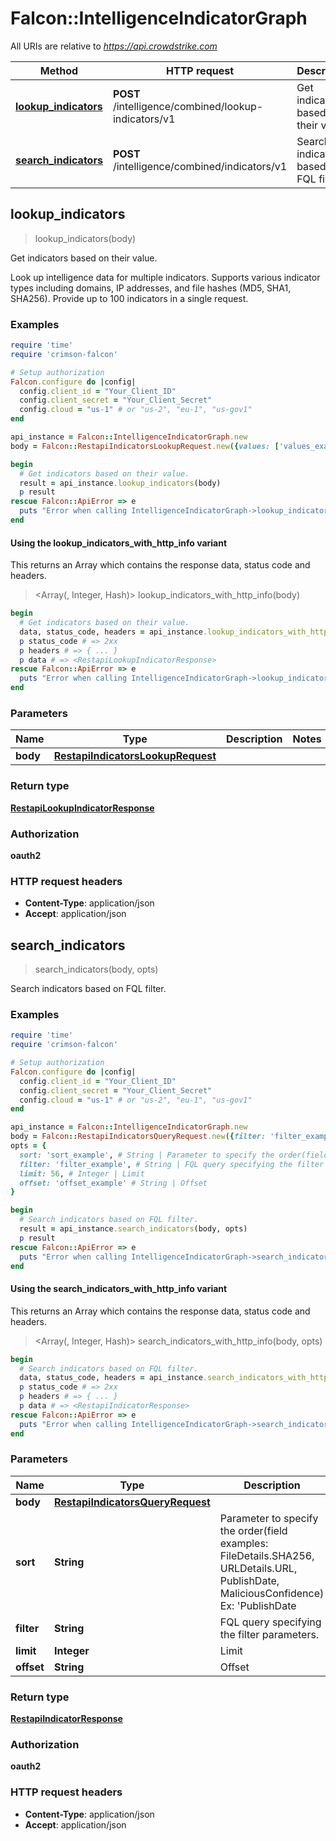 # Falcon::IntelligenceIndicatorGraph

All URIs are relative to *https://api.crowdstrike.com*

| Method | HTTP request | Description |
| ------ | ------------ | ----------- |
| [**lookup_indicators**](IntelligenceIndicatorGraph.md#lookup_indicators) | **POST** /intelligence/combined/lookup-indicators/v1 | Get indicators based on their value. |
| [**search_indicators**](IntelligenceIndicatorGraph.md#search_indicators) | **POST** /intelligence/combined/indicators/v1 | Search indicators based on FQL filter. |


## lookup_indicators

> <RestapiLookupIndicatorResponse> lookup_indicators(body)

Get indicators based on their value.

Look up intelligence data for multiple indicators. Supports various indicator types including domains, IP addresses, and file hashes (MD5, SHA1, SHA256). Provide up to 100 indicators in a single request.

### Examples

```ruby
require 'time'
require 'crimson-falcon'

# Setup authorization
Falcon.configure do |config|
  config.client_id = "Your_Client_ID"
  config.client_secret = "Your_Client_Secret"
  config.cloud = "us-1" # or "us-2", "eu-1", "us-gov1"
end

api_instance = Falcon::IntelligenceIndicatorGraph.new
body = Falcon::RestapiIndicatorsLookupRequest.new({values: ['values_example']}) # RestapiIndicatorsLookupRequest | 

begin
  # Get indicators based on their value.
  result = api_instance.lookup_indicators(body)
  p result
rescue Falcon::ApiError => e
  puts "Error when calling IntelligenceIndicatorGraph->lookup_indicators: #{e}"
end
```

#### Using the lookup_indicators_with_http_info variant

This returns an Array which contains the response data, status code and headers.

> <Array(<RestapiLookupIndicatorResponse>, Integer, Hash)> lookup_indicators_with_http_info(body)

```ruby
begin
  # Get indicators based on their value.
  data, status_code, headers = api_instance.lookup_indicators_with_http_info(body)
  p status_code # => 2xx
  p headers # => { ... }
  p data # => <RestapiLookupIndicatorResponse>
rescue Falcon::ApiError => e
  puts "Error when calling IntelligenceIndicatorGraph->lookup_indicators_with_http_info: #{e}"
end
```

### Parameters

| Name | Type | Description | Notes |
| ---- | ---- | ----------- | ----- |
| **body** | [**RestapiIndicatorsLookupRequest**](RestapiIndicatorsLookupRequest.md) |  |  |

### Return type

[**RestapiLookupIndicatorResponse**](RestapiLookupIndicatorResponse.md)

### Authorization

**oauth2**

### HTTP request headers

- **Content-Type**: application/json
- **Accept**: application/json


## search_indicators

> <RestapiIndicatorResponse> search_indicators(body, opts)

Search indicators based on FQL filter.

### Examples

```ruby
require 'time'
require 'crimson-falcon'

# Setup authorization
Falcon.configure do |config|
  config.client_id = "Your_Client_ID"
  config.client_secret = "Your_Client_Secret"
  config.cloud = "us-1" # or "us-2", "eu-1", "us-gov1"
end

api_instance = Falcon::IntelligenceIndicatorGraph.new
body = Falcon::RestapiIndicatorsQueryRequest.new({filter: 'filter_example', sort: [Falcon::RestapiIndicatorsQuerySortRequest.new({field: 'field_example', missing: 3.56, order: 'order_example'})]}) # RestapiIndicatorsQueryRequest | 
opts = {
  sort: 'sort_example', # String | Parameter to specify the order(field examples: FileDetails.SHA256, URLDetails.URL, PublishDate, MaliciousConfidence) Ex: 'PublishDate|asc'.
  filter: 'filter_example', # String | FQL query specifying the filter parameters.
  limit: 56, # Integer | Limit
  offset: 'offset_example' # String | Offset
}

begin
  # Search indicators based on FQL filter.
  result = api_instance.search_indicators(body, opts)
  p result
rescue Falcon::ApiError => e
  puts "Error when calling IntelligenceIndicatorGraph->search_indicators: #{e}"
end
```

#### Using the search_indicators_with_http_info variant

This returns an Array which contains the response data, status code and headers.

> <Array(<RestapiIndicatorResponse>, Integer, Hash)> search_indicators_with_http_info(body, opts)

```ruby
begin
  # Search indicators based on FQL filter.
  data, status_code, headers = api_instance.search_indicators_with_http_info(body, opts)
  p status_code # => 2xx
  p headers # => { ... }
  p data # => <RestapiIndicatorResponse>
rescue Falcon::ApiError => e
  puts "Error when calling IntelligenceIndicatorGraph->search_indicators_with_http_info: #{e}"
end
```

### Parameters

| Name | Type | Description | Notes |
| ---- | ---- | ----------- | ----- |
| **body** | [**RestapiIndicatorsQueryRequest**](RestapiIndicatorsQueryRequest.md) |  |  |
| **sort** | **String** | Parameter to specify the order(field examples: FileDetails.SHA256, URLDetails.URL, PublishDate, MaliciousConfidence) Ex: &#39;PublishDate|asc&#39;. | [optional] |
| **filter** | **String** | FQL query specifying the filter parameters. | [optional] |
| **limit** | **Integer** | Limit | [optional] |
| **offset** | **String** | Offset | [optional] |

### Return type

[**RestapiIndicatorResponse**](RestapiIndicatorResponse.md)

### Authorization

**oauth2**

### HTTP request headers

- **Content-Type**: application/json
- **Accept**: application/json

